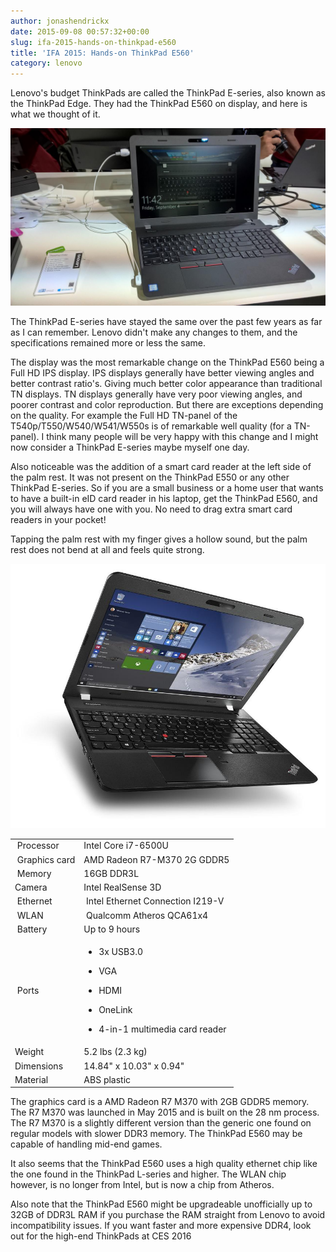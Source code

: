 ```yaml
---
author: jonashendrickx
date: 2015-09-08 00:57:32+00:00
slug: ifa-2015-hands-on-thinkpad-e560
title: 'IFA 2015: Hands-on ThinkPad E560'
category: lenovo
---
```

Lenovo's budget ThinkPads are called the ThinkPad E-series, also known as the ThinkPad Edge. They had the ThinkPad E560 on display, and here is what we thought of it.

[![](/assets/img/posts/thinkscopes/2015/09/thinkpade560_1.jpg)](/assets/img/posts/thinkscopes/2015/09/thinkpade560_1.jpg)

The ThinkPad E-series have stayed the same over the past few years as far as I can remember. Lenovo didn't make any changes to them, and the specifications remained more or less the same.

The display was the most remarkable change on the ThinkPad E560 being a Full HD IPS display. IPS displays generally have better viewing angles and better contrast ratio's. Giving much better color appearance than traditional TN displays. TN displays generally have very poor viewing angles, and poorer contrast and color reproduction. But there are exceptions depending on the quality. For example the Full HD TN-panel of the T540p/T550/W540/W541/W550s is of remarkable well quality (for a TN-panel). I think many people will be very happy with this change and I might now consider a ThinkPad E-series maybe myself one day.

Also noticeable was the addition of a smart card reader at the left side of the palm rest. It was not present on the ThinkPad E550 or any other ThinkPad E-series. So if you are a small business or a home user that wants to have a built-in eID card reader in his laptop, get the ThinkPad E560, and you will always have one with you. No need to drag extra smart card readers in your pocket!

Tapping the palm rest with my finger gives a hollow sound, but the palm rest does not bend at all and feels quite strong.

[![](/assets/img/posts/thinkscopes/2015/09/thinkpade560_2.jpg)](/assets/img/posts/thinkscopes/2015/09/thinkpade560_2.jpg)
<table >
<tbody >
<tr >

<td > Processor
</td>

<td >Intel Core i7-6500U
</td>
</tr>
<tr >

<td > Graphics card
</td>

<td >AMD Radeon R7-M370 2G GDDR5
</td>
</tr>
<tr >

<td > Memory
</td>

<td >16GB DDR3L
</td>
</tr>
<tr >

<td >Camera
</td>

<td >Intel RealSense 3D
</td>
</tr>
<tr >

<td > Ethernet
</td>

<td > Intel Ethernet Connection I219-V
</td>
</tr>
<tr >

<td > WLAN
</td>

<td > Qualcomm Atheros QCA61x4
</td>
</tr>
<tr >

<td > Battery
</td>

<td >Up to 9 hours
</td>
</tr>
<tr >

<td > Ports
</td>

<td >



  * 3x USB3.0

  * VGA

  * HDMI

  * OneLink

  * 4-in-1 multimedia card reader



</td>
</tr>
<tr >

<td >Weight
</td>

<td >5.2 lbs (2.3 kg)
</td>
</tr>
<tr >

<td >Dimensions
</td>

<td >14.84" x 10.03" x 0.94"
</td>
</tr>
<tr >

<td >Material
</td>

<td >ABS plastic
</td>
</tr>
</tbody>
</table>
The graphics card is a AMD Radeon R7 M370 with 2GB GDDR5 memory. The R7 M370 was launched in May 2015 and is built on the 28 nm process. The R7 M370 is a slightly different version than the generic one found on regular models with slower DDR3 memory. The ThinkPad E560 may be capable of handling mid-end games.

It also seems that the ThinkPad E560 uses a high quality ethernet chip like the one found in the ThinkPad L-series and higher. The WLAN chip however, is no longer from Intel, but is now a chip from Atheros.

Also note that the ThinkPad E560 might be upgradeable unofficially up to 32GB of DDR3L RAM if you purchase the RAM straight from Lenovo to avoid incompatibility issues. If you want faster and more expensive DDR4, look out for the high-end ThinkPads at CES 2016
